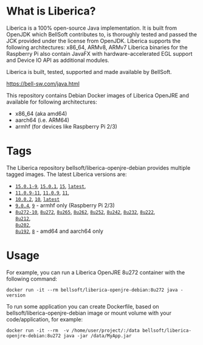 # What is Liberica?

Liberica is a 100% open-source Java implementation.
It is built from OpenJDK which BellSoft contributes to, is thoroughly
tested and passed the JCK provided under the license from OpenJDK.
Liberica supports the following architectures: x86_64, ARMv8, ARMv7
Liberica binaries for the Raspberry Pi also contain JavaFX with hardware-accelerated EGL support and Device IO API as additional modules.

Liberica is built, tested, supported and made available by BellSoft.

https://bell-sw.com/java.html

This repository contains Debian Docker images of Liberica OpenJRE and available for following architectures:
* x86_64 (aka amd64)
* aarch64 (i.e. ARM64)
* armhf (for devices like Raspberry Pi 2/3)

# Tags

The Liberica repository bellsoft/liberica-openjre-debian provides multiple tagged images. The latest Liberica versions are:

* [`15.0.1-9`](https://github.com/bell-sw/Liberica/blob/master/docker/repos/liberica-openjre-debian/15/Dockerfile),
[`15.0.1`](https://github.com/bell-sw/Liberica/blob/master/docker/repos/liberica-openjre-debian/15/Dockerfile),
[`15`](https://github.com/bell-sw/Liberica/blob/master/docker/repos/liberica-openjre-debian/15/Dockerfile),
[`latest`](https://github.com/bell-sw/Liberica/blob/master/docker/repos/liberica-openjre-debian/15/Dockerfile),
* [`11.0.9-11`](https://github.com/bell-sw/Liberica/blob/master/docker/repos/liberica-openjre-debian/11/Dockerfile),
[`11.0.9`](https://github.com/bell-sw/Liberica/blob/master/docker/repos/liberica-openjre-debian/11/Dockerfile),
[`11`](https://github.com/bell-sw/Liberica/blob/master/docker/repos/liberica-openjre-debian/11/Dockerfile),
* [`10.0.2`](https://github.com/bell-sw/Liberica/blob/master/docker/repos/liberica-openjre-debian/old/10.0.2/Dockerfile), 
[`10`](https://github.com/bell-sw/Liberica/blob/master/docker/repos/liberica-openjre-debian/old/10.0.2/Dockerfile), 
[`latest`](https://github.com/bell-sw/Liberica/blob/master/docker/repos/liberica-openjre-debian/old/10.0.2/Dockerfile)
* [`9.0.4`](https://github.com/bell-sw/Liberica/blob/master/docker/repos/liberica-openjre-debian/old/9.0.4/Dockerfile),
[`9`](https://github.com/bell-sw/Liberica/blob/master/docker/repos/liberica-openjre-debian/old/9.0.4/Dockerfile) - armhf only (Raspberry Pi 2/3)
* [`8u272-10`](https://github.com/bell-sw/Liberica/blob/master/docker/repos/liberica-openjre-debian/8/Dockerfile),
[`8u272`](https://github.com/bell-sw/Liberica/blob/master/docker/repos/liberica-openjre-debian/8/Dockerfile), 
[`8u265`](https://github.com/bell-sw/Liberica/blob/master/docker/repos/liberica-openjre-debian/8/Dockerfile), 
[`8u262`](https://github.com/bell-sw/Liberica/blob/master/docker/repos/liberica-openjre-debian/8/Dockerfile), 
[`8u252`](https://github.com/bell-sw/Liberica/blob/master/docker/repos/liberica-openjre-debian/8/Dockerfile), 
[`8u242`](https://github.com/bell-sw/Liberica/blob/master/docker/repos/liberica-openjre-debian/old/8u242/Dockerfile), 
[`8u232`](https://github.com/bell-sw/Liberica/blob/master/docker/repos/liberica-openjre-debian/old/8u232/Dockerfile), 
[`8u222`](https://github.com/bell-sw/Liberica/blob/master/docker/repos/liberica-openjre-debian/old/8u222/Dockerfile),  
[`8u212`](https://github.com/bell-sw/Liberica/blob/master/docker/repos/liberica-openjre-debian/old/8u212/Dockerfile),  
[`8u202`](https://github.com/bell-sw/Liberica/blob/master/docker/repos/liberica-openjre-debian/old/8u202/Dockerfile),  
[`8u192`](https://github.com/bell-sw/Liberica/blob/master/docker/repos/liberica-openjre-debian/old/8u192/Dockerfile), 
[`8`](https://github.com/bell-sw/Liberica/blob/master/docker/repos/liberica-openjre-debian/8/Dockerfile) - amd64 and aarch64 only

# Usage

For example, you can run a Liberica OpenJRE 8u272 container with the following command:

 `docker run -it --rm bellsoft/liberica-openjre-debian:8u272 java -version`

To run some application you can create Dockerfile, based on bellsoft/liberica-openjre-debian image or mount volume with your code/application, for example:

 `docker run -it --rm  -v /home/user/project/:/data bellsoft/liberica-openjre-debian:8u272 java -jar /data/MyApp.jar`
